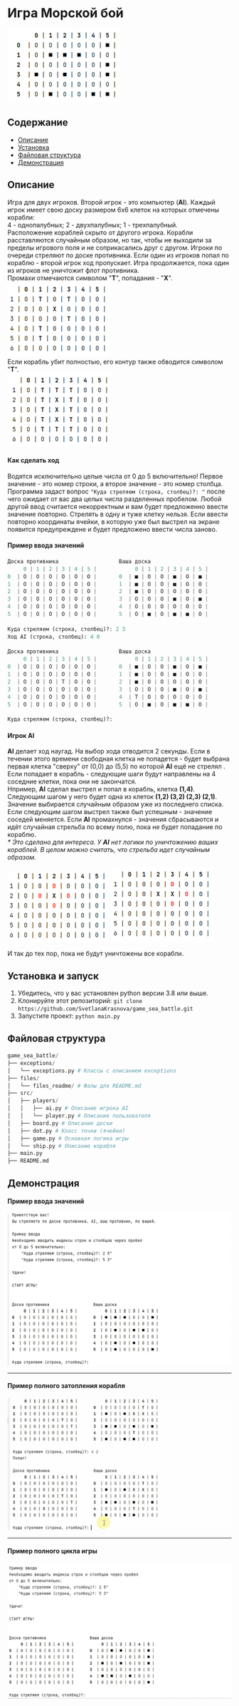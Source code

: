 # Игра Морской бой


![img.png](files/files_readme/board.png)

## Содержание

- [Описание](#описание-игры)
- [Установка](#установка-и-запуск)
- [Файловая структура](#файловая-структура)
- [Демонстрация](#демонстрация)


## Описание
Игра для двух игроков. Второй игрок - это компьютер (**AI**).
Каждый игрок имеет свою доску размером 6х6 клеток на которых отмечены корабли:\
4 - однопалубных; 2 - двухпалубных; 1 - трехпалубный.\
Расположение кораблей скрыто от другого игрока.
Корабли расставляются случайным образом, но так, чтобы не выходили 
за пределы игрового поля и не соприкасались друг с другом.
Игроки по очереди стреляют по доске противника. Если один из игроков попал по 
кораблю - второй игрок ход пропускает. Игра продолжается, пока один из игроков не уничтожит флот 
противника.\
Промахи отмечаются символом "**T**", попадания - "**X**".\
![img.png](files/files_readme/shots.png)\
Если корабль убит полностью, его контур также обводится символом "**T**".\
![img.png](files/files_readme/dead_ship.png)

#### Как сделать ход
Водятся исключительно целые числа от 0 до 5 включительно!
Первое значение - это номер строки, а второе значение - это номер столбца. 
Программа задаст вопрос `"Куда стреляем (строка, столбец)?: "` после чего 
ожидает от вас два целых числа разделенных пробелом. Любой другой ввод считается 
некорректным и вам будет предложенно ввести значение повторно.
Стрелять в одну и туже клетку нельзя. Если ввести повторно координаты ячейки, в 
которую уже был выстрел на экране появится предупреждене и будет предложено ввести 
числа заново.

#### Пример ввода значений
~~~python
Доска противника                   Ваша доска
     0 | 1 | 2 | 3 | 4 | 5 |            0 | 1 | 2 | 3 | 4 | 5 |
0  | О | О | О | О | О | О |       0  | ■ | О | О | ■ | О | ■ |
1  | О | О | О | О | О | О |       1  | ■ | О | О | ■ | О | О |
2  | О | О | О | О | О | О |       2  | ■ | О | О | О | О | О |
3  | О | О | О | О | О | О |       3  | О | О | О | ■ | О | ■ |
4  | О | О | О | О | О | О |       4  | О | О | О | О | О | О |
5  | О | О | О | О | О | О |       5  | О | ■ | О | ■ | ■ | О |

Куда стреляем (строка, столбец)?: 2 3
Ход AI (строка, столбец): 4 0

Доска противника                   Ваша доска
     0 | 1 | 2 | 3 | 4 | 5 |            0 | 1 | 2 | 3 | 4 | 5 |
0  | О | О | О | О | О | О |       0  | ■ | О | О | ■ | О | ■ |
1  | О | О | О | О | О | О |       1  | ■ | О | О | ■ | О | О |
2  | О | О | О | T | О | О |       2  | ■ | О | О | О | О | О |
3  | О | О | О | О | О | О |       3  | О | О | О | ■ | О | ■ |
4  | О | О | О | О | О | О |       4  | T | О | О | О | О | О |
5  | О | О | О | О | О | О |       5  | О | ■ | О | ■ | ■ | О |

Куда стреляем (строка, столбец)?:
~~~

#### Игрок AI
**AI** делает ход наугад. На выбор хода отводится 2 секунды. Если в течении этого времени
свободная клетка не попадется - будет выбрана первая клетка "сверху" от (0,0) до (5,5) 
по которой **AI** ещё не стрелял .\
Если попадает в корабль - следующие шаги будут направлены на 4 соседние клетки,
пока они не закончатся.\
Нпример, **AI** сделал выстрел и попал в корабль, клетка **(1,4)**. Следующим шагом у него 
будет одна из клеток **(1,2) (3,2) (2,3) (2,1)**. Значение выбирается случайным образом уже 
из последнего списка.\
Если следующим шагом выстрел также был успешным - значение соседей меняется. Если **AI**
промахнулся - значения сбрасываются и идёт случайная стрельба по всему полю, пока не будет
попадание по кораблю.\
_* Это сделано для интереса. У **AI** нет логики по уничтожению ваших кораблей. В целом можно
считать, что стрельба идет случайным образом._


![img.png](files/files_readme/ai_captured_dots_start.png) ![img_1.png](files/files_readme/ai_captured_dots_next.png)

И так до тех пор, пока не будут уничтожены все корабли.

## Установка и запуск
1. Убедитесь, что у вас установлен python версии 3.8 или выше.
2. Клонируйте этот репозиторий: `git clone https://github.com/SvetlanaKrasnova/game_sea_battle.git`
3. Запустите проект: `python main.py`


## Файловая структура
~~~python
game_sea_battle/
├── exceptions/
│   └── exceptions.py # Классы с описанием exceptions
├── files/
│   └── files_readme/ # Фалы для README.md
├── src/
│   ├── players/
│   │   ├── ai.py # Описание игрока AI
│   │   └── player.py # Описание пользователя
│   ├── board.py # Описание доски
│   ├── dot.py # Класс точки (ячейки)
│   ├── game.py # Основная логика игры
│   └── ship.py # Описание корабля
├── main.py 
├── README.md
~~~

## Демонстрация
#### Пример ввода значений
![example_shot_demo](files/files_readme/example_shot_demo.gif)

---
#### Пример полного затопления корабля
![kill_ship_demo](files/files_readme/kill_ship_demo.gif)

---
#### Пример полного цикла игры
![game_demo](files/files_readme/game_demo.gif)
